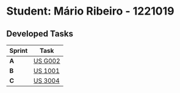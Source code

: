 # Student: Mário Ribeiro - 1221019

## Developed Tasks

| Sprint | Task     |
|--------|--------------------|
| **A**  | [US G002](../example/us_g002/readme.md) |
| **B**  | [US 1001](../example/us_1001/readme.md) |
| **C**  | [US 3004](../example/us_3004/readme.md) |
